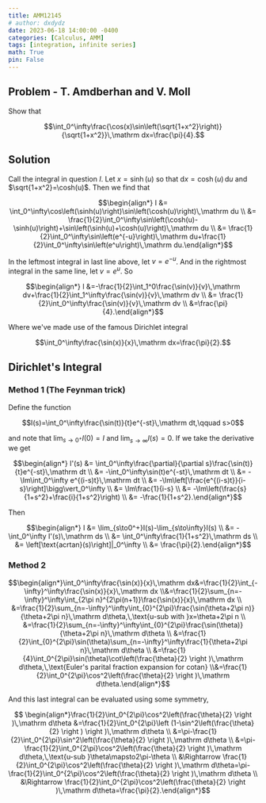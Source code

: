 ```yaml
---
title: AMM12145
# author: dxdydz
date: 2023-06-18 14:00:00 -0400
categories: [Calculus, AMM]
tags: [integration, infinite series]
math: True
pin: False
---
```


## Problem - T. Amdberhan and V. Moll

Show that

$$\int_0^\infty\frac{\cos(x)\sin\left(\sqrt{1+x^2}\right)}{\sqrt{1+x^2}}\,\mathrm dx=\frac{\pi}{4}.$$

## Solution

Call the integral in question $I$. Let $x=\sinh(u)$ so that $\mathrm dx=\cosh(u)\,\mathrm du$ and $\sqrt{1+x^2}=\cosh(u)$. Then we find that

$$\begin{align*}    I &= \int_0^\infty\cos\left(\sinh(u)\right)\sin\left(\cosh(u)\right)\,\mathrm du \\      &= \frac{1}{2}\int_0^\infty\sin\left(\cosh(u)-\sinh(u)\right)+\sin\left(\sinh(u)+\cosh(u)\right)\,\mathrm du \\      &= \frac{1}{2}\int_0^\infty\sin\left(e^{-u}\right)\,\mathrm du+\frac{1}{2}\int_0^\infty\sin\left(e^u\right)\,\mathrm du.\end{align*}$$

In the leftmost integral in last line above, let $v=e^{-u}$. And in the rightmost integral in the same line, let $v=e^u.$ So

$$\begin{align*}    I &=-\frac{1}{2}\int_1^0\frac{\sin(v)}{v}\,\mathrm dv+\frac{1}{2}\int_1^\infty\frac{\sin(v)}{v}\,\mathrm dv \\      &= \frac{1}{2}\int_0^\infty\frac{\sin(v)}{v}\,\mathrm dv \\      &=\frac{\pi}{4}.\end{align*}$$

Where we've made use of the famous Dirichlet integral

$$\int_0^\infty\frac{\sin(x)}{x}\,\mathrm dx=\frac{\pi}{2}.$$

## Dirichlet's Integral

### Method 1 (The Feynman trick)

Define the function

$$I(s)=\int_0^\infty\frac{\sin(t)}{t}e^{-st}\,\mathrm dt,\qquad s>0$$

and note that $\lim_{s\to0^+}I(0)=I$ and $\lim_{s\to\infty}I(s)=0.$ If we take the derivative we get

$$\begin{align*}    I'(s) &= \int_0^\infty\frac{\partial}{\partial s}\frac{\sin(t)}{t}e^{-st}\,\mathrm dt \\          &= -\int_0^\infty\sin(t)e^{-st}\,\mathrm dt \\          &= -\Im\int_0^\infty e^{(i-s)t}\,\mathrm dt \\          &= -\Im\left[\frac{e^{(i-s)t}}{i-s}\right]\bigg\vert_0^\infty \\          &= \Im\frac{1}{i-s} \\          &= -\Im\left(\frac{s}{1+s^2}+\frac{i}{1+s^2}\right) \\          &= -\frac{1}{1+s^2}.\end{align*}$$

Then

$$\begin{align*}    I &= \lim_{s\to0^+}I(s)-\lim_{s\to\infty}I(s) \\      &= -\int_0^\infty I'(s)\,\mathrm ds \\      &= \int_0^\infty\frac{1}{1+s^2}\,\mathrm ds \\      &= \left[\text{acrtan}(s)\right]|_0^\infty \\      &= \frac{\pi}{2}.\end{align*}$$

### Method 2

$$\begin{align*}\int_0^\infty\frac{\sin(x)}{x}\,\mathrm dx&=\frac{1}{2}\int_{-\infty}^\infty\frac{\sin(x)}{x}\,\mathrm dx \\&=\frac{1}{2}\sum_{n=-\infty}^\infty\int_{2\pi n}^{2\pi(n+1)}\frac{\sin(x)}{x}\,\mathrm dx \\  &=\frac{1}{2}\sum_{n=-\infty}^\infty\int_{0}^{2\pi}\frac{\sin(\theta+2\pi n)}{\theta+2\pi n}\,\mathrm d\theta,\,\text{u-sub with }x=\theta+2\pi n \\  &=\frac{1}{2}\sum_{n=-\infty}^\infty\int_{0}^{2\pi}\frac{\sin(\theta)}{\theta+2\pi n}\,\mathrm d\theta \\  &=\frac{1}{2}\int_{0}^{2\pi}\sin(\theta)\sum_{n=-\infty}^\infty\frac{1}{\theta+2\pi n}\,\mathrm d\theta \\ &=\frac{1}{4}\int_0^{2\pi}\sin(\theta)\cot\left(\frac{\theta}{2} \right )\,\mathrm d\theta,\,\text{Euler's parital fraction expansion for cotan} \\&=\frac{1}{2}\int_0^{2\pi}\cos^2\left(\frac{\theta}{2} \right )\,\mathrm d\theta.\end{align*}$$

And this last integral can be evaluated using some symmetry,

$$    \begin{align*}\frac{1}{2}\int_0^{2\pi}\cos^2\left(\frac{\theta}{2} \right )\,\mathrm d\theta &=\frac{1}{2}\int_0^{2\pi}\left (1-\sin^2\left(\frac{\theta}{2} \right )  \right )\,\mathrm d\theta \\     &=\pi-\frac{1}{2}\int_0^{2\pi}\sin^2\left(\frac{\theta}{2} \right )\,\mathrm d\theta \\      &=\pi-\frac{1}{2}\int_0^{2\pi}\cos^2\left(\frac{\theta}{2} \right )\,\mathrm d\theta,\,\text{u-sub }\theta\mapsto2\pi-\theta \\      &\Rightarrow \frac{1}{2}\int_0^{2\pi}\cos^2\left(\frac{\theta}{2} \right )\,\mathrm d\theta=\pi-\frac{1}{2}\int_0^{2\pi}\cos^2\left(\frac{\theta}{2} \right )\,\mathrm d\theta \\      &\Rightarrow \frac{1}{2}\int_0^{2\pi}\cos^2\left(\frac{\theta}{2} \right )\,\mathrm d\theta=\frac{\pi}{2}.\end{align*}$$